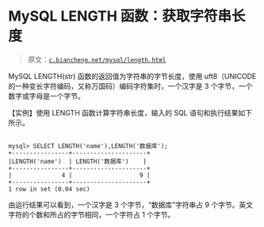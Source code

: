 # MySQL LENGTH 函数：获取字符串长度

> 原文：[`c.biancheng.net/mysql/length.html`](http://c.biancheng.net/mysql/length.html)

MySQL LENGTH(str) 函数的返回值为字符串的字节长度，使用 uft8（UNICODE 的一种变长字符编码，又称万国码）编码字符集时，一个汉字是 3 个字节，一个数字或字母是一个字节。

【实例】使用 LENGTH 函数计算字符串长度，输入的 SQL 语句和执行结果如下所示。

```

mysql> SELECT LENGTH('name'),LENGTH('数据库');
+----------------+---------------------+
|LENGTH('name')  | LENGTH('数据库')    |
+----------------+---------------------+
|              4 |                   9 |
+----------------+---------------------+
1 row in set (0.04 sec)
```

由运行结果可以看到，一个汉字是 3 个字节，“数据库”字符串占 9 个字节。英文字符的个数和所占的字节相同，一个字符占 1 个字节。
